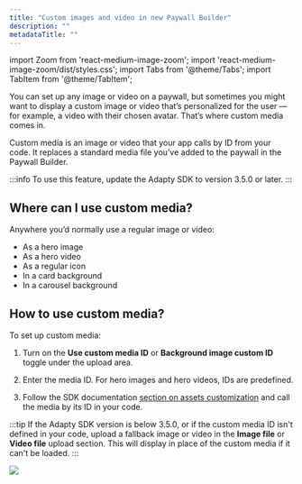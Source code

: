 ```yaml
---
title: "Custom images and video in new Paywall Builder"
description: ""
metadataTitle: ""
---
```


import Zoom from 'react-medium-image-zoom';
import 'react-medium-image-zoom/dist/styles.css';
import Tabs from '@theme/Tabs'; import TabItem from '@theme/TabItem'; 

You can set up any image or video on a paywall, but sometimes you might want to display a custom image or video that’s personalized for the user — for example, a video with their chosen avatar. That’s where custom media comes in.

Custom media is an image or video that your app calls by ID from your code. It replaces a standard media file you’ve added to the paywall in the Paywall Builder.

:::info
To use this feature, update the Adapty SDK to version 3.5.0 or later.
:::

## Where can I use custom media?

Anywhere you’d normally use a regular image or video:

- As a hero image
- As a hero video
- As a regular icon
- In a card background
- In a carousel background

## How to use custom media?
To set up custom media:

1. Turn on the **Use custom media ID** or **Background image custom ID** toggle under the upload area.

2. Enter the media ID. For hero images and hero videos, IDs are predefined.

3. Follow the SDK documentation [section on assets customization](https://adapty.io/docs/get-pb-paywalls#customize-assets) and call the media by its ID in your code.

:::tip
If the Adapty SDK version is below 3.5.0, or if the custom media ID isn't defined in your code, upload a fallback image or video in the **Image file** or **Video file** upload section. This will display in place of the custom media if it can't be loaded. 
:::

<Zoom>
     <img src={require('./img/custom-media-predefined-id.webp').default}
     style={{
       border: '1px solid #727272', /* border width and color */
       width: '700px', /* image width */
       display: 'block', /* for alignment */
       margin: '0 auto' /* center alignment */
     }}
   />
   </Zoom>